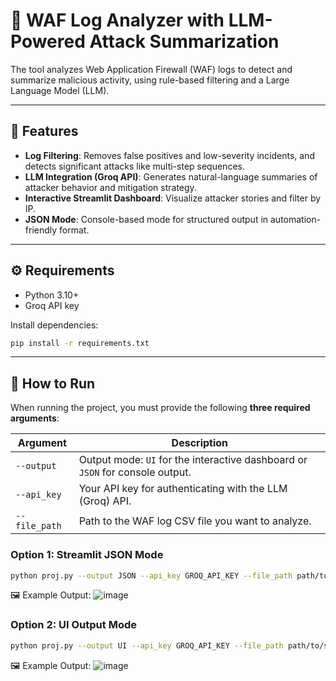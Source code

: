 # 🔐 WAF Log Analyzer with LLM-Powered Attack Summarization

The tool analyzes Web Application Firewall (WAF) logs to detect and summarize malicious activity, using rule-based filtering and a Large Language Model (LLM).

---

## 📌 Features
- **Log Filtering**: Removes false positives and low-severity incidents, and detects significant attacks like multi-step sequences.
- **LLM Integration (Groq API)**: Generates natural-language summaries of attacker behavior and mitigation strategy.
- **Interactive Streamlit Dashboard**: Visualize attacker stories and filter by IP.
- **JSON Mode**: Console-based mode for structured output in automation-friendly format.

---

## ⚙️ Requirements
- Python 3.10+
- Groq API key

Install dependencies:
```bash
pip install -r requirements.txt
```

---

## 🚀 How to Run

When running the project, you must provide the following **three required arguments**:

| Argument       | Description                                                                 |
|----------------|-----------------------------------------------------------------------------|
| `--output`     | Output mode: `UI` for the interactive dashboard or `JSON` for console output. |
| `--api_key`    | Your API key for authenticating with the LLM (Groq) API.                    |
| `--file_path`  | Path to the WAF log CSV file you want to analyze.

### Option 1: Streamlit JSON Mode
```bash
python proj.py --output JSON --api_key GROQ_API_KEY --file_path path/to/security_events.csv
```
🖼 Example Output:
![image](https://github.com/user-attachments/assets/8ac94162-4302-4913-8e9f-d8df915fd499)


### Option 2: UI Output Mode
```bash
python proj.py --output UI --api_key GROQ_API_KEY --file_path path/to/security_events.csv
```
🖼 Example Output:
![image](https://github.com/user-attachments/assets/f08eea90-16f1-4148-bcc6-19c90f956b9f)
